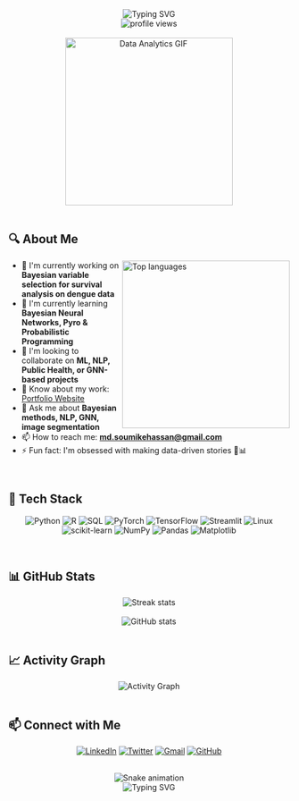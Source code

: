 <div align="center">
  <img src="https://readme-typing-svg.herokuapp.com?font=Fira+Code&size=32&duration=3000&pause=1000&color=6F36D4&width=600&lines=Hi+%F0%9F%91%8B%2C+I'm+Md+Soumike+Hassan;A+Data+Analyst+%26+ML+Researcher;From+Bangladesh+%F0%9F%87%A7%F0%9F%87%A9" alt="Typing SVG" />
</div>

<div align="center">
  <img src="https://komarev.com/ghpvc/?username=soumikehassan&label=Profile%20views&color=6F36D4&style=for-the-badge" alt="profile views" />
</div>

<br>

<div align="center">
  <img src="https://media.giphy.com/media/v1.Y2lkPTc5MGI3NjExZjZjMjlkMTI0ZGZiYTk2YWJjMTE5ZWEwNTk2ZTM2OTdkNWUwNTY0YyZlcD12MV9pbnRlcm5hbF9naWZzX2dpZklkJmN0PWc/3oKIPEqDGUULpEU0aQ/giphy.gif" width="300" alt="Data Analytics GIF" />
</div>

<br>

## 🔍 About Me
<img align="right" src="https://github-readme-stats.vercel.app/api/top-langs/?username=soumikehassan&layout=compact&theme=midnight-purple&hide_border=true&border_radius=10" alt="Top languages" width="300" />

- 🔭 I'm currently working on **Bayesian variable selection for survival analysis on dengue data**
- 🌱 I'm currently learning **Bayesian Neural Networks, Pyro & Probabilistic Programming**
- 👯 I'm looking to collaborate on **ML, NLP, Public Health, or GNN-based projects**
- 📄 Know about my work: [Portfolio Website](https://yourwebsite.com)
- 💬 Ask me about **Bayesian methods, NLP, GNN, image segmentation**
- 📫 How to reach me: **md.soumikehassan@gmail.com**
- ⚡ Fun fact: I'm obsessed with making data-driven stories 🧠📊

<br>

## 🧰 Tech Stack

<div align="center">
  
  ![Python](https://img.shields.io/badge/Python-3670A0?style=for-the-badge&logo=python&logoColor=ffdd54)
  ![R](https://img.shields.io/badge/R-276DC3?style=for-the-badge&logo=r&logoColor=white)
  ![SQL](https://img.shields.io/badge/SQL-4479A1?style=for-the-badge&logo=postgresql&logoColor=white)
  ![PyTorch](https://img.shields.io/badge/PyTorch-EE4C2C?style=for-the-badge&logo=pytorch&logoColor=white)
  ![TensorFlow](https://img.shields.io/badge/TensorFlow-FF6F00?style=for-the-badge&logo=tensorflow&logoColor=white)
  ![Streamlit](https://img.shields.io/badge/Streamlit-FF4B4B?style=for-the-badge&logo=streamlit&logoColor=white)
  ![Linux](https://img.shields.io/badge/Linux-FCC624?style=for-the-badge&logo=linux&logoColor=black)
  ![scikit-learn](https://img.shields.io/badge/scikit--learn-%23F7931E.svg?style=for-the-badge&logo=scikit-learn&logoColor=white)
  ![NumPy](https://img.shields.io/badge/numpy-%23013243.svg?style=for-the-badge&logo=numpy&logoColor=white)
  ![Pandas](https://img.shields.io/badge/pandas-%23150458.svg?style=for-the-badge&logo=pandas&logoColor=white)
  ![Matplotlib](https://img.shields.io/badge/Matplotlib-%23ffffff.svg?style=for-the-badge&logo=Matplotlib&logoColor=black)
</div>

<br>

## 📊 GitHub Stats

<div align="center">
  <img src="https://github-readme-streak-stats.herokuapp.com/?user=soumikehassan&theme=midnight-purple&hide_border=true&border_radius=10" alt="Streak stats" />
</div>

<br>

<div align="center">
  <img src="https://github-readme-stats.vercel.app/api?username=soumikehassan&show_icons=true&theme=midnight-purple&hide_border=true&border_radius=10&include_all_commits=true&count_private=true" alt="GitHub stats" />
</div>

<br>

## 📈 Activity Graph
<div align="center">
  <img alt="Activity Graph" src="https://github-readme-activity-graph.vercel.app/graph?username=soumikehassan&theme=dracula&hide_border=true" />
</div>

<br>

## 📫 Connect with Me

<div align="center">
  
  [![LinkedIn](https://img.shields.io/badge/LinkedIn-%230077B5.svg?style=for-the-badge&logo=linkedin&logoColor=white)](https://www.linkedin.com/in/md-soumike-hassan/)
  [![Twitter](https://img.shields.io/badge/Twitter-%231DA1F2.svg?style=for-the-badge&logo=twitter&logoColor=white)](https://x.com/SoumikeHassan)
  [![Gmail](https://img.shields.io/badge/Gmail-D14836?style=for-the-badge&logo=gmail&logoColor=white)](mailto:md.soumikehassan@gmail.com)
  [![GitHub](https://img.shields.io/badge/github-%23121011.svg?style=for-the-badge&logo=github&logoColor=white)](https://github.com/soumikehassan)
</div>

<br>

<div align="center">
  <img src="https://github.com/soumikehassan/soumikehassan/blob/output/github-contribution-grid-snake-dark.svg" alt="Snake animation" />
</div>

<div align="center">
  <img src="https://readme-typing-svg.herokuapp.com?font=Fira+Code&size=18&duration=3000&pause=1000&color=6F36D4&width=500&lines=Thank+you+for+visiting+my+profile!;Feel+free+to+connect+and+collaborate!" alt="Typing SVG" />
</div>
